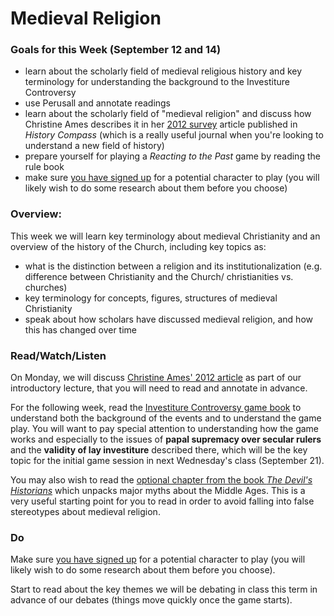 # Medieval Religion

### Goals for this Week (September 12 and 14)

* learn about the scholarly field of medieval religious history and key terminology for understanding the background to the Investiture Controversy
* use Perusall and annotate readings
* learn about the scholarly field of "medieval religion" and discuss how Christine Ames describes it in her [2012 survey](https://app.perusall.com/courses/medieval-religious-life-2022/ames-christine-caldwell-medieval-religious-religions-religion-history-compass-10-no-4-2012-334-352?assignmentId=QKPv949phc8SWHqLu\&part=1) article published in _History Compass_ (which is a really useful journal when you're looking to understand a new field of history)
* prepare yourself for playing a _Reacting to the Past_ game by reading the rule book&#x20;
* make sure [you have signed up](https://docs.google.com/spreadsheets/d/1foqDRbmYshIzMNinPUUJ1HPiyiVAjA8sE6cY1bdo58g/edit?usp=sharing) for a potential character to play (you will likely wish to do some research about them before you choose)

### Overview:

This week we will learn key terminology about medieval Christianity and an overview of the history of the Church, including key topics as:

* what is the distinction between a religion and its institutionalization (e.g. difference between Christianity and the Church/ christianities vs. churches)
* key terminology for concepts, figures, structures of medieval Christianity
* speak about how scholars have discussed medieval religion, and how this has changed over time

### Read/Watch/Listen

On Monday, we will discuss [Christine Ames' 2012 article](https://app.perusall.com/courses/medieval-religious-life-2022/ames-christine-caldwell-medieval-religious-religions-religion-history-compass-10-no-4-2012-334-352?assignmentId=QKPv949phc8SWHqLu\&part=1) as part of our introductory lecture, that you will need to read and annotate in advance.

For the following week, read the [Investiture Controversy game book](https://app.perusall.com/courses/medieval-religious-life-2022/investiture-controversy-player-handbook-saurette-mods-docx?assignmentId=HQkacJwcWHALdK9es\&part=1) to understand both the background of the events and to understand the game play. You will want to pay special attention to understanding how the game works and especially to the issues of **papal supremacy over secular rulers** and the **validity of lay investiture** described there, which will be the key topic for the initial game session in next Wednesday's class (September 21).&#x20;

You may also wish to read the [optional chapter from the book _The Devil's Historians_](https://app.perusall.com/courses/medieval-religious-life-2022/the-devil-s-historians-how-modern-extremists-misuse-the-medieval-past-amy-s-kaufman-and-paul-sturtevant?assignmentId=WRfSRYDjTeDnyxeFa\&part=1) which unpacks major myths about the Middle Ages. This is a very useful starting point for you to read in order to avoid falling into false stereotypes about medieval religion.&#x20;

### Do

Make sure [you have signed up](https://docs.google.com/spreadsheets/d/1foqDRbmYshIzMNinPUUJ1HPiyiVAjA8sE6cY1bdo58g/edit?usp=sharing) for a potential character to play (you will likely wish to do some research about them before you choose).

Start to read about the key themes we will be debating in class this term in advance of our debates (things move quickly once the game starts).&#x20;
